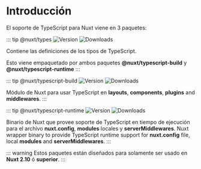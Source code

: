 # Introducción

El soporte de TypeScript para Nuxt viene en 3 paquetes:

::: tip @nuxt/types
![Version](https://img.shields.io/npm/v/@nuxt/types?color=%23007ACC&style=flat-square)
![Downloads](https://img.shields.io/npm/dm/@nuxt/types?style=flat-square)

Contiene las definiciones de los tipos de TypeScript.

Esto viene empaquetado por ambos paquetes **@nuxt/typescript-build** y **@nuxt/typescript-runtime**
:::

::: tip @nuxt/typescript-build
![Version](https://img.shields.io/npm/v/@nuxt/typescript-build?color=%23007ACC&style=flat-square)
![Downloads](https://img.shields.io/npm/dm/@nuxt/typescript-build?style=flat-square)

Módulo de Nuxt para usar TypeScript en **layouts**, **components**, **plugins** and **middlewares**.
:::

::: tip @nuxt/typescript-runtime
![Version](https://img.shields.io/npm/v/@nuxt/typescript-runtime?color=%23007ACC&style=flat-square)
![Downloads](https://img.shields.io/npm/dm/@nuxt/typescript-runtime?style=flat-square)

Binario de Nuxt que provee soporte de TypeScript en tiempo de ejecución para el archivo **nuxt.config**, **modules** locales y **serverMiddlewares**.
Nuxt wrapper binary to provide TypeScript runtime support for **nuxt.config** file, local **modules** and **serverMiddlewares**.
:::

::: warning
Estos paquetes están diseñados para solamente ser usado en **Nuxt 2.10** ó **superior**.
:::
